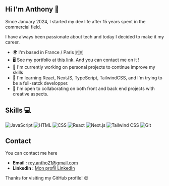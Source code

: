 ## Hi I'm Anthony 🫡

Since January 2024, I started my dev life after 15 years spent in the commercial field.

I have always been passionate about tech and today I decided to make it my career.

* 🌍 I'm based in France / Paris 🇫🇷
* 🖥️ See my portfolio at [this link](https://anthony-rey.com). And you can contact me on it !
* 🚀 I'm currently working on personal projects to continue improve my skills
* 🧠 I'm learning React, NextJS, TypeScript, TailwindCSS, and I'm trying to be a full-satck developper.
* 🤝 I'm open to collaborating on both front and back end projects with creative aspects.

## Skills 💻


![JavaScript](https://img.shields.io/badge/-JavaScript-F7DF1E?logo=javascript&logoColor=black&style=flat-square)
![HTML](https://img.shields.io/badge/-HTML5-E34F26?logo=html5&logoColor=white&style=flat-square)
![CSS](https://img.shields.io/badge/-CSS3-1572B6?logo=css3&logoColor=white&style=flat-square)
![React](https://img.shields.io/badge/-React-61DAFB?logo=react&logoColor=black&style=flat-square)
![Next.js](https://img.shields.io/badge/-Next.js-000000?logo=nextdotjs&logoColor=white&style=flat-square)
![Tailwind CSS](https://img.shields.io/badge/-Tailwind%20CSS-38B2AC?logo=tailwind-css&logoColor=white&style=flat-square)
![Git](https://img.shields.io/badge/-Git-F05032?logo=git&logoColor=white&style=flat-square)

<!--## Stats 📈

![Les statistiques GitHub de votre profil](https://github-readme-stats.vercel.app/api?username=tizen21&show_icons=true&theme=radical)
-->
## Contact

You can contact me here

- **Email :** [rey.antho21@gmail.com](mailto:rey.antho21@gmail.com)
- **LinkedIn :** [Mon profil LinkedIn]([https://www.linkedin.com/in/ton_profil_linkedin](https://www.linkedin.com/in/anthony-rey-16108695/))

Thanks for visiting my GitHub profile! 😊
<!--
**tizen21/tizen21** is a ✨ _special_ ✨ repository because its `README.md` (this file) appears on your GitHub profile.

Here are some ideas to get you started:

- 🔭 I’m currently working on ...
- 🌱 I’m currently learning ...
- 👯 I’m looking to collaborate on ...
- 🤔 I’m looking for help with ...
- 💬 Ask me about ...
- 📫 How to reach me: ...
- 😄 Pronouns: ...
- ⚡ Fun fact: ...
-->
